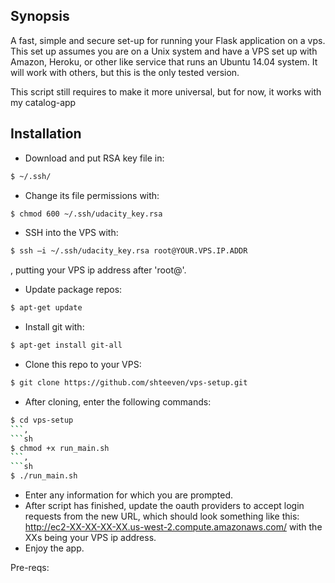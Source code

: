## Synopsis

A fast, simple and secure set-up for running your Flask application on a vps. This set up assumes you are on a Unix system and have a VPS set up with Amazon, Heroku, or other like service that runs an Ubuntu 14.04 system. It will work with others, but this is the only tested version.

This script still requires to make it more universal, but for now, it works with my catalog-app

## Installation

- Download and put RSA key file in:
```sh
$ ~/.ssh/
```
- Change its file permissions with:
```sh
$ chmod 600 ~/.ssh/udacity_key.rsa
```
- SSH into the VPS with:
```sh
$ ssh –i ~/.ssh/udacity_key.rsa root@YOUR.VPS.IP.ADDR
```
, putting your VPS ip address after 'root@'.
- Update package repos:
```sh
$ apt-get update
```
- Install git with:
```sh
$ apt-get install git-all
```
- Clone this repo to your VPS:
```sh
$ git clone https://github.com/shteeven/vps-setup.git
```
- After cloning, enter the following commands:
```sh
$ cd vps-setup
```,
```sh
$ chmod +x run_main.sh
```,
```sh
$ ./run_main.sh
```
- Enter any information for which you are prompted.
- After script has finished, update the oauth providers to accept login requests from the new URL, which should look something like this:
http://ec2-XX-XX-XX-XX.us-west-2.compute.amazonaws.com/ with the XXs being your VPS ip address.
- Enjoy the app.

Pre-reqs:





